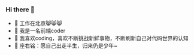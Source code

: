 ### Hi there 👋

- 🔭 工作在北京😸😸😸
- 🌱 我是一名前端coder
- 👯 我喜欢coding，喜欢不断挑战新鲜事物，不断刷新自己对代码世界的认知
- 🤔 座右铭：愿自己出走半生，归来仍是少年~

<div style="display: flex;">
  <img style="flex: 1" src="https://github-readme-stats.vercel.app/api/top-langs/?username=markexin&hide=javascript,html)](https://github.com/anuraghazra/github-readme-stats" alt="" />
  <img style="flex: 1" src="https://github-readme-stats.vercel.app/api?username=markexin&count_private=true" alt="" />
</div>

<!--
**markexin/markexin** is a ✨ _special_ ✨ repository because its `README.md` (this file) appears on your GitHub profile.

Here are some ideas to get you started:

- 🔭 I’m currently working on ...
- 🌱 I’m currently learning ...
- 👯 I’m looking to collaborate on ...
- 🤔 I’m looking for help with ...
- 💬 Ask me about ...
- 📫 How to reach me: ...
- 😄 Pronouns: ...
- ⚡ Fun fact: ...
-->
